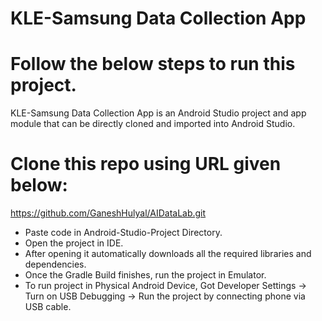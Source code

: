 # KLE-Samsung Data Collection App

# Follow the below steps to run this project.
KLE-Samsung Data Collection App is an Android Studio project and app module that can be directly cloned and imported into Android Studio.

# Clone this repo using URL given below: 
https://github.com/GaneshHulyal/AIDataLab.git

- Paste code in Android-Studio-Project Directory.
- Open the project in IDE.
- After opening it automatically downloads all the required libraries and dependencies.
- Once the Gradle Build finishes, run the project in Emulator.
- To run project in Physical Android Device, Got Developer Settings -> Turn on USB Debugging -> Run the project by connecting phone via USB cable. 
